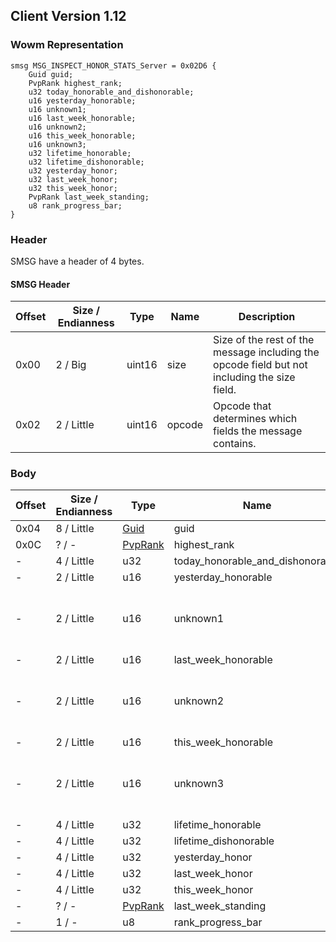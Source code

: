 ## Client Version 1.12

### Wowm Representation
```rust,ignore
smsg MSG_INSPECT_HONOR_STATS_Server = 0x02D6 {
    Guid guid;
    PvpRank highest_rank;
    u32 today_honorable_and_dishonorable;
    u16 yesterday_honorable;
    u16 unknown1;
    u16 last_week_honorable;
    u16 unknown2;
    u16 this_week_honorable;
    u16 unknown3;
    u32 lifetime_honorable;
    u32 lifetime_dishonorable;
    u32 yesterday_honor;
    u32 last_week_honor;
    u32 this_week_honor;
    PvpRank last_week_standing;
    u8 rank_progress_bar;
}
```
### Header
SMSG have a header of 4 bytes.

#### SMSG Header
| Offset | Size / Endianness | Type   | Name   | Description |
| ------ | ----------------- | ------ | ------ | ----------- |
| 0x00   | 2 / Big           | uint16 | size   | Size of the rest of the message including the opcode field but not including the size field.|
| 0x02   | 2 / Little        | uint16 | opcode | Opcode that determines which fields the message contains.|

### Body

| Offset | Size / Endianness | Type | Name | Description | Comment |
| ------ | ----------------- | ---- | ---- | ----------- | ------- |
| 0x04 | 8 / Little | [Guid](../spec/packed-guid.md) | guid |  |  |
| 0x0C | ? / - | [PvpRank](pvprank.md) | highest_rank |  |  |
| - | 4 / Little | u32 | today_honorable_and_dishonorable |  |  |
| - | 2 / Little | u16 | yesterday_honorable |  |  |
| - | 2 / Little | u16 | unknown1 |  | vmangos: Unknown (deprecated, yesterday dishonourable?) |
| - | 2 / Little | u16 | last_week_honorable |  |  |
| - | 2 / Little | u16 | unknown2 |  | vmangos: Unknown (deprecated, last week dishonourable?) |
| - | 2 / Little | u16 | this_week_honorable |  |  |
| - | 2 / Little | u16 | unknown3 |  | vmangos: Unknown (deprecated, this week dishonourable?) |
| - | 4 / Little | u32 | lifetime_honorable |  |  |
| - | 4 / Little | u32 | lifetime_dishonorable |  |  |
| - | 4 / Little | u32 | yesterday_honor |  |  |
| - | 4 / Little | u32 | last_week_honor |  |  |
| - | 4 / Little | u32 | this_week_honor |  |  |
| - | ? / - | [PvpRank](pvprank.md) | last_week_standing |  |  |
| - | 1 / - | u8 | rank_progress_bar |  |  |

